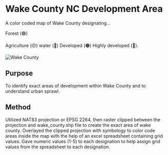 
# Wake County NC Development Area
A color coded map of Wake County designating...

Forest (🟢)

Agriculture (🟡)
water (🔵)
Developed (🟠)
Highly developed (🔴). 

![Wake County](https://user-images.githubusercontent.com/21320677/119030515-fbb32300-b977-11eb-8c5c-f0692e2ad326.png)


## Purpose

To identify exact areas of development within Wake County and to understand urban sprawl.

## Method

Utilized NAT83 projection or EPSG 2264, then raster clipped between the projection and wake_county.shp file to create the exact area of wake county. 
Overlayed the clipped projection with symbology to color code areas inside the map with the help of an excel spreadsheet containing grid values. Gave numeric values (1-5) to each designation to help assign grid values from the spreadsheet to each designation. 

